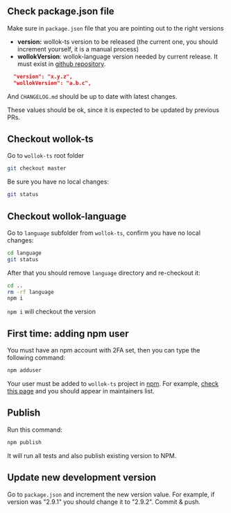 
## Check package.json file

Make sure in `package.json` file that you are pointing out to the right versions

- **version:** wollok-ts version to be released (the current one, you should increment yourself, it is a manual process)
- **wollokVersion**: wollok-language version needed by current release. It must exist in [github repository](https://github.com/uqbar-project/wollok-language/releases).

```json
  "version": "x.y.z",
  "wollokVersion": "a.b.c",
```

And `CHANGELOG.md` should be up to date with latest changes.

These values should be ok, since it is expected to be updated by previous PRs.

## Checkout wollok-ts

Go to `wollok-ts` root folder

```bash
git checkout master
```

Be sure you have no local changes:

```bash
git status
```

## Checkout wollok-language

Go to `language` subfolder from `wollok-ts`, confirm you have no local changes:

```bash
cd language
git status
```

After that you should remove `language` directory and re-checkout it:

```bash
cd ..
rm -rf language
npm i
```

`npm i` will checkout the version 

## First time: adding npm user

You must have an npm account with 2FA set, then you can type the following command:

```bash
npm adduser
```

Your user must be added to `wollok-ts` project in [npm](https://www.npmjs.com/package/wollok-ts). For example, [check this page](https://www.npmjs.com/package/wollok-ts) and you should appear in maintainers list.

## Publish

Run this command:

```bash
npm publish
```

It will run all tests and also publish existing version to NPM.

## Update new development version

Go to `package.json` and increment the new version value. For example, if version was "2.9.1" you should change it to "2.9.2". Commit & push.



